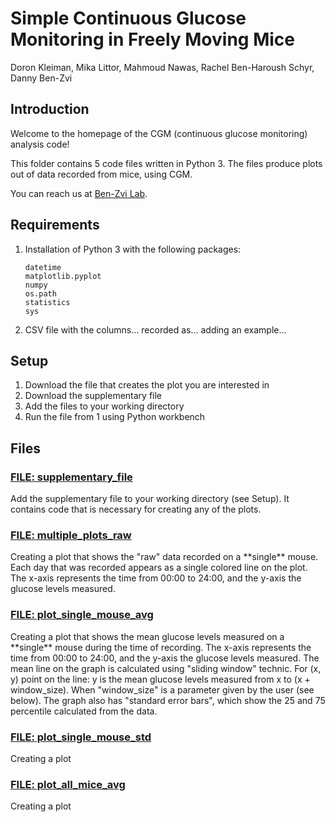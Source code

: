 # Simple Continuous Glucose Monitoring in Freely Moving Mice 

Doron Kleiman, Mika Littor, Mahmoud Nawas, Rachel Ben-Haroush Schyr, Danny Ben-Zvi 

## Introduction
<p class="text-justify">
Welcome to the homepage of the CGM (continuous glucose monitoring) analysis code!

This folder contains 5 code files written in Python 3.
The files produce plots out of data recorded from mice, using CGM.

You can reach us at [Ben-Zvi Lab](https://www.benzvilab.com/).
</p>

## Requirements 
1. Installation of Python 3 with the following packages:
    ```
   datetime
   matplotlib.pyplot
   numpy
   os.path
   statistics
   sys
   ```
2. CSV file with the columns... recorded as...
   adding an example...

## Setup
1. Download the file that creates the plot you are interested in 
2. Download the supplementary file 
3. Add the files to your working directory
4. Run the file from 1 using Python workbench 

## Files
### [FILE: supplementary_file](supplementary_file.py)
<p class="text-justify">
Add the supplementary file to your working directory (see Setup).
It contains code that is necessary for creating any of the plots.
</p>

### [FILE: multiple_plots_raw](multiple_plots_raw.py)
<p class="text-justify">
Creating a plot that shows the "raw" data recorded on a **single** mouse. 
Each day that was recorded appears as a single colored line on the plot.
The x-axis represents the time from 00:00 to 24:00, and the y-axis the glucose levels measured.
</p>

### [FILE: plot_single_mouse_avg](plot_single_mouse_avg.py)
<p class="text-justify">
Creating a plot that shows the mean glucose levels measured on a **single** mouse
during the time of recording. The x-axis represents the time from 00:00 to 24:00, 
and the y-axis the glucose levels measured.
The mean line on the graph is calculated using "sliding window" technic. 
For (x, y) point on the line: y is the mean glucose levels 
measured from x to (x + window_size). When "window_size" is a parameter given by
the user (see below).
The graph also has "standard error bars", which show the 25 and 75 percentile calculated from the data.
</p>

### [FILE: plot_single_mouse_std](plot_single_mouse_std.py)
<p class="text-justify">
Creating a plot
</p>

### [FILE: plot_all_mice_avg](plot_all_mice_avg.py)
<p class="text-justify">
Creating a plot
</p>

